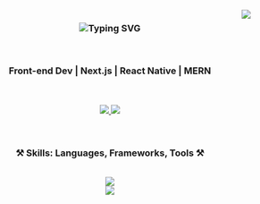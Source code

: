 <div align=center>

<!--  <img src="https://media.giphy.com/media/ZVik7pBtu9dNS/giphy.gif"/> -->
<br/>

<img align="right" src="https://visitor-badge.laobi.icu/badge?page_id=akshaypmna.akshaypmna" />

<h3 align="center">
   <img src="https://readme-typing-svg.herokuapp.com?font=Poppins&weight=600&size=45&duration=4000&pause=500&color=B8860B&center=true&vCenter=true&width=435&lines=Hi+there+%F0%9F%91%8B;I'm+Akshay+K" alt="Typing SVG" />
</h3>
<div align="center">
<br/>

<h3>Front-end Dev | Next.js | React Native | MERN</h3>
 <br/><br/> 
  <a href="https://linkedin.com/in/akshaypmna" target="_blank">
    <img src="https://img.shields.io/badge/LinkedIn-0077B5?style=for-the-badge&logo=linkedin&logoColor=white" target="_blank" />
  </a>
  <a href="https://bento.me/akshaypmna" target="_blank">
     <img src="https://img.shields.io/badge/Portfolio-B8860B?style=for-the-badge&logo=todoist&logoColor=white" target="_blank" />
  </a>
<!--   <a href="https://twitter.com/akshaypmna18" target="_blank">
     <img src="https://img.shields.io/badge/Twitter-0077B5?style=for-the-badge&logo=twitter&logoColor=white" target="_blank" />
  </a>
  <a href="https://instagram.com/akshay_webdev" target="_blank">
     <img src="https://img.shields.io/badge/Instagram-333333?style=for-the-badge&logo=instagram&logoColor=white" target="_blank" />
  </a> -->
 <br/><br/><br/>
<h3 align="center">⚒️ Skills: Languages, Frameworks, Tools ⚒️</h3>

<div align="center"><br/>
    <img src="https://skillicons.dev/icons?i=html,css,javascript,typescript,react,next,redux,tailwind,git,vitest,docker,aws" /> <br/>
    <img src="https://skillicons.dev/icons?i=astro,figma,sass,bootstrap,jquery,firebase,nodejs,expressjs,mongodb,postgres,prisma,materialui" />
</div>
<br/>


</div>
